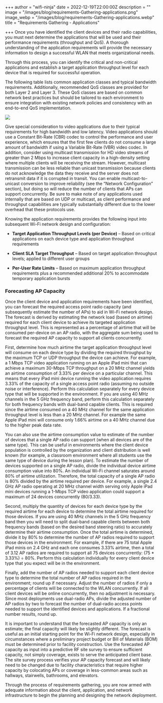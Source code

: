 +++
author = "wifi-ninja"
date = 2022-12-19T22:00:00Z
description = ""
image = "/images/blog/requirements-Gathering-applications.png"
image_webp = "/images/blog/requirements-Gathering-applications.webp"
title = "Requirements Gathering - Applications"

+++
Once you have identified the client devices and their radio capabilities, you must next determine the applications that will be used and their performance requirements (throughput and QoS). A thorough understanding of the application requirements will provide the necessary information to design a successful WLAN that meets organizational needs.

Through this process, you can identify the critical and non-critical applications and establish a target application throughput level for each device that is required for successful operation.

The following table lists common application classes and typical bandwidth requirements. Additionally, recommended QoS classes are provided for both Layer 2 and Layer 3. These QoS classes are based on common network best practices but should be tailored to each environment to ensure integration with existing network policies and consistency with an end-to-end QoS implementation.

![](/images/applications-table.png)

Give special consideration to video applications due to their typical requirements for high bandwidth and low latency. Video applications should use a Constant Bit-Rate (CBR) codec to control the performance and user experience, which ensures that the first few clients do not consume a large amount of bandwidth if using a Variable Bit-Rate (VBR) video codec. In addition, consider using multicast transmission for HD video streams of greater than 2 Mbps to increase client capacity in a high-density setting where multiple clients will be receiving the stream. However, multicast transmission can be less reliable than unicast transmission because clients do not acknowledge the data they receive and the server does not retransmit data if it is corrupted in transit. You can enable multicast-to-unicast conversion to improve reliability (see the “Network Configuration” section), but doing so will reduce the number of clients that APs can support concurrently. Be sure to make note of any applications used internally that are based on UDP or multicast, as client performance and throughput capabilities are typically substantially different due to the lower overhead that these protocols use.

Knowing the application requirements provides the following input into subsequent Wi-Fi network design and configuration:

* **Target Application Throughput Levels (per Device)** – Based on critical applications on each device type and application throughput requirements


* **Client SLA Target Throughput** – Based on target application throughput levels; applied to different user groups


* **Per-User Rate Limits** – Based on maximum application throughput requirements plus a recommended additional 20% to accommodate temporary application bursts

### Forecasting AP Capacity

Once the client device and application requirements have been identified, you can forecast the required access point radio capacity (and subsequently estimate the number of APs) to aid in Wi-Fi network design. The forecast is derived by estimating the network load (based on airtime) required for each client device to achieve its targeted application throughput level. This is represented as a percentage of airtime that will be consumed per-device on an AP radio, with the aggregate sum being used to forecast the required AP capacity to support all clients concurrently.

First, determine how much airtime the target application throughput level will consume on each device type by dividing the required throughput by the maximum TCP or UDP throughput the device can achieve. For example, a 1 Mbps TCP video application running on an Apple iPad mini that can achieve a maximum 30-Mbps TCP throughput on a 20 MHz channel yields an airtime consumption of 3.33% per device on a particular channel. This means that every iPad mini device running the video application requires 3.33% of the capacity of a single access point radio (assuming no outside noise or interference). Perform this calculation separately for every device type that will be supported in the environment. If you are using 40 MHz channels in the 5 GHz frequency band, perform this calculation separately for both frequency bands with dual-band capable clients. This is required since the airtime consumed on a 40 MHz channel for the same application throughput level is less than a 20 MHz channel. For example the same Apple iPad mini will consume only 1.66% airtime on a 40 MHz channel due to the higher peak data rate.

You can also use the airtime consumption value to estimate of the number of devices that a single AP radio can support (when all devices are of the same type). This can be useful in environments where the client device population is controlled by the organization and client distribution is well known (for example, a classroom environment where all students use the same type of device during the lesson plan). To estimate the number of devices supported on a single AP radio, divide the individual device airtime consumption value into 80%. An individual Wi-Fi channel saturates around 80% of airtime utilization. Therefore, the total capacity of a single AP radio is 80% divided by the airtime required per device. For example, a single 2.4 GHz AP radio operating at 20 MHz channel width serving only Apple iPad mini devices running a 1-Mbps TCP video application could support a maximum of 24 devices concurrently (80/3.33).

Second, multiply the quantity of devices for each device type by the required airtime for each device to determine the total airtime required for those devices. If you are using 40 MHz channels in the 5 GHz frequency band then you will need to split dual-band capable clients between both frequency bands (based on the desired band steering ratio) to accurately determine their airtime consumption. Once the total airtime is determined, divide it by 80% to determine the number of AP radios required to support those devices in the environment. For example, if there are 75 total Apple iPad minis on 2.4 GHz and each one consumes 3.33% airtime, then a total of 3.12 AP radios are required to support all 75 devices concurrently: (75 * 3.33%) ÷ 80%. Perform this calculation individually for every client device type that you expect will be in the environment.

Finally, add the number of AP radios needed to support each client device type to determine the total number of AP radios required in the environment; round up if necessary. Adjust the number of radios if only a percentage of clients will be connected to the WLAN concurrently. If all client devices will be online concurrently, then no adjustment is necessary. Since most deployments use dual-radio APs, divide the adjusted number of AP radios by two to forecast the number of dual-radio access points needed to support the identified devices and applications. If a fractional number results, round up.

It is important to understand that the forecasted AP capacity is only an estimate; the final capacity will likely be slightly different. The forecast is useful as an initial starting point for the Wi-Fi network design, especially in circumstances where a preliminary project budget or Bill of Materials (BOM) must be determined prior to facility construction. Use the forecasted AP capacity as input into a predictive RF site survey to ensure sufficient capacity, not simply coverage, exists to serve the anticipated client base. The site survey process verifies your AP capacity forecast and will likely need to be changed due to facility characteristics that require higher capacity by colocating APs or coverage in less-common areas such as hallways, stairwells, bathrooms, and elevators.

Through the process of requirements gathering, you are now armed with adequate information about the client, application, and network infrastructure to begin the planning and designing the network deployment.